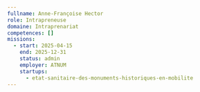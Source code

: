 ```yaml
---
fullname: Anne-Françoise Hector
role: Intrapreneuse
domaine: Intraprenariat
competences: []
missions:
  - start: 2025-04-15
    end: 2025-12-31
    status: admin
    employer: ATNUM
    startups:
      - etat-sanitaire-des-monuments-historiques-en-mobilite
---
```

